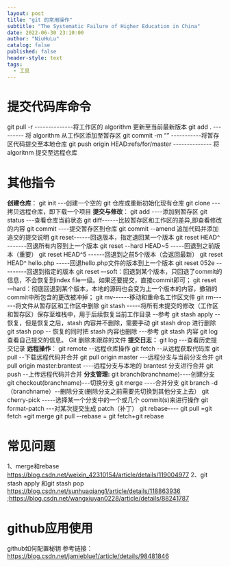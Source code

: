 ```yaml
---
layout: post
title: "git 的常用操作"
subtitle: "The Systematic Failure of Higher Education in China"
date: 2022-06-30 23:10:00
author: "NiuHuLu"
catalog: false
published: false
header-style: text
tags:
  - 工具
---
```


# 提交代码库命令
git pull -r --------------将工作区的 algorithm 更新至当前最新版本
git add . --------- 将 algorithm 从工作区添加至暂存区
git commit -m “” -----------将暂存区代码提交至本地仓库
git push origin HEAD:refs/for/master -------------- 将 algoritnm 提交至远程仓库
# 其他指令
**创建仓库**：
git init ---创建一个空的 git 仓库或重新初始化现有仓库
git clone ---拷贝远程仓库，即下载一个项目
**提交与修改**：
git add ----添加到暂存区
git status ---查看仓库当前状态
git diff------比较暂存区和工作区的差异,即查看修改的内容
git commit ----提交暂存区到仓库
git commit --amend 追加代码并添加追交的提交说明
git reset------回退版本，指定退回某一个版本
       git reset HEAD^   -------回退所有内容到上一个版本
       git  reset --hard HEAD~5 -----回退到之前版本（重要）
       git reset HEAD^5 ------回退到之前5个版本（会返回最新）
       git reset HEAD^ hello.php  -----回退hello.php文件的版本到上一个版本
       git reset 052e ---------回退到指定的版本
       git reset –-soft：回退到某个版本，只回退了commit的信息，不会恢复到index file一级。如果还要提交，直接commit即可；
       git reset -–hard：彻底回退到某个版本，本地的源码也会变为上一个版本的内容，撤销的commit中所包含的更改被冲掉；
git mv------移动和重命名工作区文件
git rm------将文件从暂存区和工作区中删除
git stash -----将所有未提交的修改（工作区和暂存区）保存至堆栈中，用于后续恢复当前工作目录 --参考
git stash apply --恢复，但是恢复之后，stash 内容并不删除，需要手动 git stash drop 进行删除
git stash pop -- 恢复的同时把 stash 内容也删除 ---参考 git stash 内容
git log 查看自己提交的信息。
Git 删除未跟踪的文件
**提交日志：**
git log ---查看历史提交记录
**远程操作**：
git remote --远程仓库操作
git fetch --从远程获取代码库
git pull --下载远程代码并合并
git pull origin master ---远程分支与当前分支合并
git pull origin master:brantest ----远程分支与本地的 brantest 分支进行合并
git push --上传远程代码并合并
**分支管理:**
git branch(branchname)----创建分支
git checkout(branchname)---切换分支
git merge ----合并分支
git branch -d （branchname）--删除分支(删除分支之前需要先切换到其他分支上去）
git cherry-pick <commit id> -----选择某一个分支中的一个或几个 commit(s)来进行操作
git format-patch ---对某次提交生成 patch（补丁）
git rebase----
git pull =git fetch +git merge
git pull --rebase = git fetch+git rebase

# 常见问题
1、merge和rebase    <https://blog.csdn.net/weixin_42310154/article/details/119004977>
2、git stash apply 和git stash pop   <https://blog.csdn.net/sunhuaqiang1/article/details/118863936> ;<https://blog.csdn.net/wangxiuyan0228/article/details/88241787>


# github应用使用
  github如何配置秘钥
  参考链接：https://blog.csdn.net/jamieblue1/article/details/98481846

